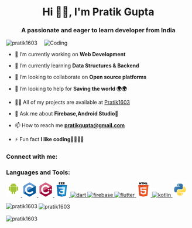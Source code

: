 <h1 align="center" font-size="40px">Hi 👋👋, I'm Pratik Gupta</h1>
<h3 align="center">A passionate and eager to learn developer from India</h3>

<img align="right" alt="Coding" width="400" src="https://www.bing.com/th/id/OGC.c0d1b11e54c2b07f7353dd160e8ba80d?pid=1.7&rurl=https%3a%2f%2fcdn.dribbble.com%2fusers%2f1059583%2fscreenshots%2f4171367%2fcoding-freak.gif&ehk=lm8USaegpIM08X3NbwFPQMr7SjSKU%2f%2faFj7rYY0odvA%3d"/>

<p align="left"> <img src="https://komarev.com/ghpvc/?username=pratik1603&label=Profile%20views&color=0e75b6&style=flat" alt="pratik1603" /> </p>

- 🔭 I’m currently working on **Web Development**

- 🌱 I’m currently learning **Data Structures & Backend**

- 👯 I’m looking to collaborate on **Open source platforms**

- 🤝 I’m looking to help for **Saving the world 🌍🌍**

- 👨‍💻 All of my projects are available at [Pratik1603](Pratik1603)

- 💬 Ask me about **Firebase,Android Studio📱**

- 📫 How to reach me **pratikgupta@gmail.com**

- ⚡ Fun fact **I like coding👨‍💻👨‍💻**


<h3 align="left">Connect with me:</h3>
<p align="left">


</p>

<h3 align="left">Languages and Tools:</h3>
<p align="left"> <a href="https://developer.android.com" target="_blank" rel="noreferrer"> 
 <img src="https://raw.githubusercontent.com/devicons/devicon/master/icons/android/android-original-wordmark.svg" alt="android" width="40" height="40"/> </a> <a href="https://www.cprogramming.com/" target="_blank" rel="noreferrer"> <img src="https://raw.githubusercontent.com/devicons/devicon/master/icons/c/c-original.svg" alt="c" width="40" height="40"/> </a> <a href="https://www.w3schools.com/cpp/" target="_blank" rel="noreferrer"> <img src="https://raw.githubusercontent.com/devicons/devicon/master/icons/cplusplus/cplusplus-original.svg" alt="cplusplus" width="40" height="40"/> </a> <a href="https://www.w3schools.com/css/" target="_blank" rel="noreferrer"> <img src="https://raw.githubusercontent.com/devicons/devicon/master/icons/css3/css3-original-wordmark.svg" alt="css3" width="40" height="40"/> </a> <a href="https://dart.dev" target="_blank" rel="noreferrer"> <img src="https://www.vectorlogo.zone/logos/dartlang/dartlang-icon.svg" alt="dart" width="40" height="40"/> </a> <a href="https://firebase.google.com/" target="_blank" rel="noreferrer"> <img src="https://www.vectorlogo.zone/logos/firebase/firebase-icon.svg" alt="firebase" width="40" height="40"/> </a> <a href="https://flutter.dev" target="_blank" rel="noreferrer"> <img src="https://www.vectorlogo.zone/logos/flutterio/flutterio-icon.svg" alt="flutter" width="40" height="40"/> </a> <a href="https://www.w3.org/html/" target="_blank" rel="noreferrer"> <img src="https://raw.githubusercontent.com/devicons/devicon/master/icons/html5/html5-original-wordmark.svg" alt="html5" width="40" height="40"/> </a> <a href="https://kotlinlang.org" target="_blank" rel="noreferrer"> <img src="https://www.vectorlogo.zone/logos/kotlinlang/kotlinlang-icon.svg" alt="kotlin" width="40" height="40"/> </a> <a href="https://www.python.org" target="_blank" rel="noreferrer"> <img src="https://raw.githubusercontent.com/devicons/devicon/master/icons/python/python-original.svg" alt="python" width="40" height="40"/> </a> </p>

<p><img align="left" src="https://github-readme-stats.vercel.app/api/top-langs?username=pratik1603&show_icons=true&locale=en&layout=compact" alt="pratik1603" /></p>

<p>&nbsp;<img align="center" src="https://github-readme-stats.vercel.app/api?username=pratik1603&show_icons=true&locale=en" alt="pratik1603" /></p>

<p><img align="center" src="https://github-readme-streak-stats.herokuapp.com/?user=pratik1603&" alt="pratik1603" /></p>
